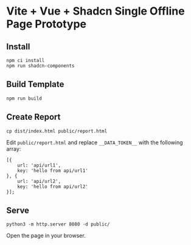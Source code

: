 # Vite + Vue + Shadcn Single Offline Page Prototype

## Install

```
npm ci install
npm run shadcn-components
```

## Build Template

```
npm run build
```

## Create Report

```
cp dist/index.html public/report.html
```

Edit `public/report.html` and replace `__DATA_TOKEN__` with the following array:

```
[{
    url: 'api/url1',
    key: 'hello from api/url1'
}, {
    url: 'api/url2',
    key: 'hello from api/url2'
}];
```

## Serve

```
python3 -m http.server 8080 -d public/
```

Open the page in your browser.
